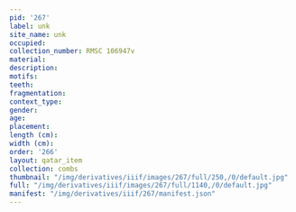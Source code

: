 ```yaml
---
pid: '267'
label: unk
site_name: unk
occupied:
collection_number: RMSC 106947v
material:
description:
motifs:
teeth:
fragmentation:
context_type:
gender:
age:
placement:
length (cm):
width (cm):
order: '266'
layout: qatar_item
collection: combs
thumbnail: "/img/derivatives/iiif/images/267/full/250,/0/default.jpg"
full: "/img/derivatives/iiif/images/267/full/1140,/0/default.jpg"
manifest: "/img/derivatives/iiif/267/manifest.json"
---
```

